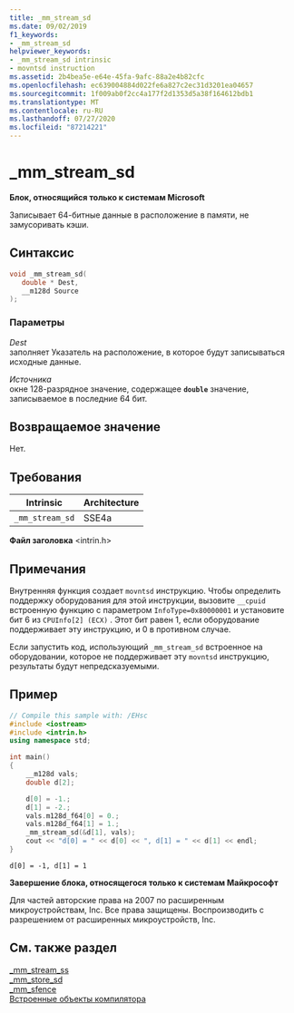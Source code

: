 ```yaml
---
title: _mm_stream_sd
ms.date: 09/02/2019
f1_keywords:
- _mm_stream_sd
helpviewer_keywords:
- _mm_stream_sd intrinsic
- movntsd instruction
ms.assetid: 2b4bea5e-e64e-45fa-9afc-88a2e4b82cfc
ms.openlocfilehash: ec639004884d022fe6a827c2ec31d3201ea04657
ms.sourcegitcommit: 1f009ab0f2cc4a177f2d1353d5a38f164612bdb1
ms.translationtype: MT
ms.contentlocale: ru-RU
ms.lasthandoff: 07/27/2020
ms.locfileid: "87214221"
---
```

# <a name="_mm_stream_sd"></a>_mm_stream_sd

**Блок, относящийся только к системам Microsoft**

Записывает 64-битные данные в расположение в памяти, не замусоривать кэши.

## <a name="syntax"></a>Синтаксис

```C
void _mm_stream_sd(
   double * Dest,
   __m128d Source
);
```

### <a name="parameters"></a>Параметры

*Dest*\
заполняет Указатель на расположение, в которое будут записываться исходные данные.

*Источника*\
окне 128-разрядное значение, содержащее **`double`** значение, записываемое в последние 64 бит.

## <a name="return-value"></a>Возвращаемое значение

Нет.

## <a name="requirements"></a>Требования

|Intrinsic|Architecture|
|---------------|------------------|
|`_mm_stream_sd`|SSE4a|

**Файл заголовка** \<intrin.h>

## <a name="remarks"></a>Примечания

Внутренняя функция создает `movntsd` инструкцию. Чтобы определить поддержку оборудования для этой инструкции, вызовите `__cpuid` встроенную функцию с параметром `InfoType=0x80000001` и установите бит 6 из `CPUInfo[2] (ECX)` . Этот бит равен 1, если оборудование поддерживает эту инструкцию, и 0 в противном случае.

Если запустить код, использующий `_mm_stream_sd` встроенное на оборудовании, которое не поддерживает эту `movntsd` инструкцию, результаты будут непредсказуемыми.

## <a name="example"></a>Пример

```cpp
// Compile this sample with: /EHsc
#include <iostream>
#include <intrin.h>
using namespace std;

int main()
{
    __m128d vals;
    double d[2];

    d[0] = -1.;
    d[1] = -2.;
    vals.m128d_f64[0] = 0.;
    vals.m128d_f64[1] = 1.;
    _mm_stream_sd(&d[1], vals);
    cout << "d[0] = " << d[0] << ", d[1] = " << d[1] << endl;
}
```

```Output
d[0] = -1, d[1] = 1
```

**Завершение блока, относящегося только к системам Майкрософт**

Для частей авторские права на 2007 по расширенным микроустройствам, Inc. Все права защищены. Воспроизводить с разрешением от расширенных микроустройств, Inc.

## <a name="see-also"></a>См. также раздел

[_mm_stream_ss](../intrinsics/mm-stream-ss.md)\
[_mm_store_sd](https://software.intel.com/sites/landingpage/IntrinsicsGuide/#text=_mm_store_sd)\
[_mm_sfence](https://software.intel.com/sites/landingpage/IntrinsicsGuide/#text=_mm_sfence)\
[Встроенные объекты компилятора](../intrinsics/compiler-intrinsics.md)
